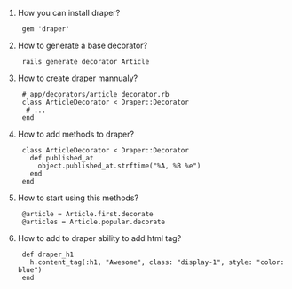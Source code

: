 1. How you can install draper?
      
        gem 'draper'
2. How to generate a base decorator?
        
        rails generate decorator Article
3. How to create draper mannualy?
        
        # app/decorators/article_decorator.rb
        class ArticleDecorator < Draper::Decorator
         # ...
        end
4. How to add methods to draper?
        
        class ArticleDecorator < Draper::Decorator
          def published_at
            object.published_at.strftime("%A, %B %e")
          end
        end
5. How to start using this methods?
        
        @article = Article.first.decorate
        @articles = Article.popular.decorate
6. How to add to draper ability to add html tag?
            
        def draper_h1
          h.content_tag(:h1, "Awesome", class: "display-1", style: "color: blue")
        end
